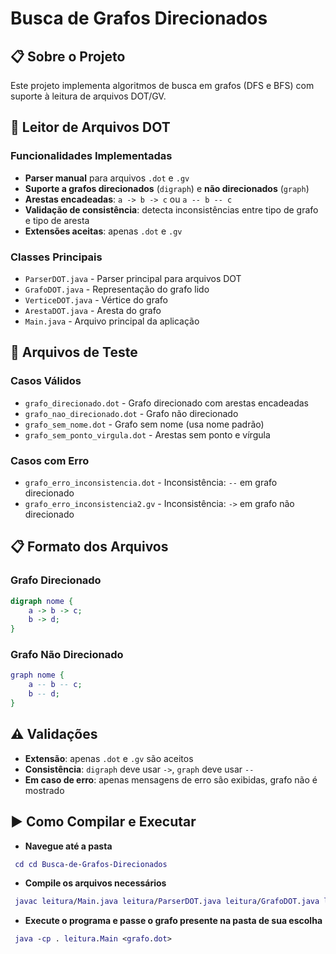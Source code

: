 # Busca de Grafos Direcionados

## 📋 Sobre o Projeto

Este projeto implementa algoritmos de busca em grafos (DFS e BFS) com suporte à leitura de arquivos DOT/GV.

## 🔧 Leitor de Arquivos DOT

### Funcionalidades Implementadas

- **Parser manual** para arquivos `.dot` e `.gv`
- **Suporte a grafos direcionados** (`digraph`) e **não direcionados** (`graph`)
- **Arestas encadeadas**: `a -> b -> c` ou `a -- b -- c`
- **Validação de consistência**: detecta inconsistências entre tipo de grafo e tipo de aresta
- **Extensões aceitas**: apenas `.dot` e `.gv`

### Classes Principais

- `ParserDOT.java` - Parser principal para arquivos DOT
- `GrafoDOT.java` - Representação do grafo lido
- `VerticeDOT.java` - Vértice do grafo
- `ArestaDOT.java` - Aresta do grafo
- `Main.java` - Arquivo principal da aplicação

## 📄 Arquivos de Teste

### Casos Válidos
- `grafo_direcionado.dot` - Grafo direcionado com arestas encadeadas
- `grafo_nao_direcionado.dot` - Grafo não direcionado
- `grafo_sem_nome.dot` - Grafo sem nome (usa nome padrão)
- `grafo_sem_ponto_virgula.dot` - Arestas sem ponto e vírgula

### Casos com Erro
- `grafo_erro_inconsistencia.dot` - Inconsistência: `--` em grafo direcionado
- `grafo_erro_inconsistencia2.gv` - Inconsistência: `->` em grafo não direcionado

## 📋 Formato dos Arquivos

### Grafo Direcionado
```dot
digraph nome {
    a -> b -> c;
    b -> d;
}
```

### Grafo Não Direcionado
```dot
graph nome {
    a -- b -- c;
    b -- d;
}
```

## ⚠️ Validações

- **Extensão**: apenas `.dot` e `.gv` são aceitos
- **Consistência**: `digraph` deve usar `->`, `graph` deve usar `--`
- **Em caso de erro**: apenas mensagens de erro são exibidas, grafo não é mostrado

## ▶️ Como Compilar e Executar


- **Navegue até a pasta**
```dot
 cd cd Busca-de-Grafos-Direcionados
```
- **Compile os arquivos necessários**
```dot
 javac leitura/Main.java leitura/ParserDOT.java leitura/GrafoDOT.java leitura/VerticeDOT.java leitura/ArestaDOT.java
```
- **Execute o programa e passe o grafo presente na pasta de sua escolha**
```dot
 java -cp . leitura.Main <grafo.dot>
```
